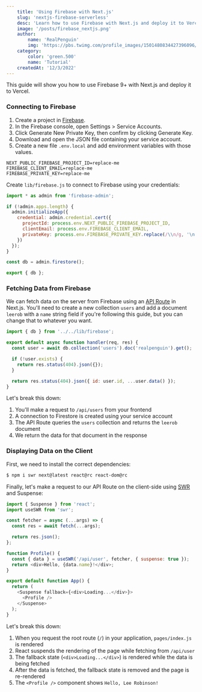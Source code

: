 ```yaml
---
    title: 'Using Firebase with Next.js'
    slug: 'nextjs-firebase-serverless'
    desc: 'Learn how to use Firebase with Next.js and deploy it to Vercel.'
    image: '/posts/firebase_nextjs.png'
    author:
        name: 'RealPenguin'
        img: 'https://pbs.twimg.com/profile_images/1501480834427396096/VzoSniL__400x400.jpg'
    category:
        color: 'green.500'
        name: 'Tutorial'
    createdAt: '12/3/2022'
---
```


This guide will show you how to use Firebase 9+ with Next.js and deploy it to Vercel.

### Connecting to Firebase

1. Create a project in [Firebase](https://firebase.google.com/docs/firestore/quickstart).
1. In the Firebase console, open Settings > Service Accounts.
1. Click Generate New Private Key, then confirm by clicking Generate Key.
1. Download and open the JSON file containing your service account.
1. Create a new file `.env.local` and add environment variables with those values.

```bash:.env.local
NEXT_PUBLIC_FIREBASE_PROJECT_ID=replace-me
FIREBASE_CLIENT_EMAIL=replace-me
FIREBASE_PRIVATE_KEY=replace-me
```

Create `lib/firebase.js` to connect to Firebase using your credentials:

```js:lib/firebase.js
import * as admin from 'firebase-admin';

if (!admin.apps.length) {
  admin.initializeApp({
    credential: admin.credential.cert({
      projectId: process.env.NEXT_PUBLIC_FIREBASE_PROJECT_ID,
      clientEmail: process.env.FIREBASE_CLIENT_EMAIL,
      privateKey: process.env.FIREBASE_PRIVATE_KEY.replace(/\\n/g, '\n')
    })
  });
}

const db = admin.firestore();

export { db };
```

### Fetching Data from Firebase

We can fetch data on the server from Firebase using an [API Route](https://nextjs.org/docs/api-routes/introduction) in Next.js. You'll need to create a new collection `users` and add a document `leerob` with a `name` string field if you're following this guide, but you can change that to whatever you want.

```js:pages/api/user.js
import { db } from '../../lib/firebase';

export default async function handler(req, res) {
  const user = await db.collection('users').doc('realpenguin').get();

  if (!user.exists) {
    return res.status(404).json({});
  }

  return res.status(404).json({ id: user.id, ...user.data() });
}
```

Let's break this down:

1. You'll make a request to `/api/users` from your frontend
1. A connection to Firestore is created using your service account
1. The API Route queries the `users` collection and returns the `leerob` document
1. We return the data for that document in the response

### Displaying Data on the Client

First, we need to install the correct dependencies:

```bash
$ npm i swr next@latest react@rc react-dom@rc
```

Finally, let's make a request to our API Route on the client-side using [SWR](https://swr.vercel.app) and Suspense:

```js:pages/index.js
import { Suspense } from 'react';
import useSWR from 'swr';

const fetcher = async (...args) => {
  const res = await fetch(...args);

  return res.json();
};

function Profile() {
  const { data } = useSWR('/api/user', fetcher, { suspense: true });
  return <div>Hello, {data.name}!</div>;
}

export default function App() {
  return (
    <Suspense fallback={<div>Loading...</div>}>
      <Profile />
    </Suspense>
  );
}
```

Let's break this down:

1. When you request the root route (`/`) in your application, `pages/index.js` is rendered
1. React suspends the rendering of the page while fetching from `/api/user`
1. The fallback state (`<div>Loading...</div>`) is rendered while the data is being fetched
1. After the data is fetched, the fallback state is removed and the page is re-rendered
1. The `<Profile />` component shows `Hello, Lee Robinson!`

